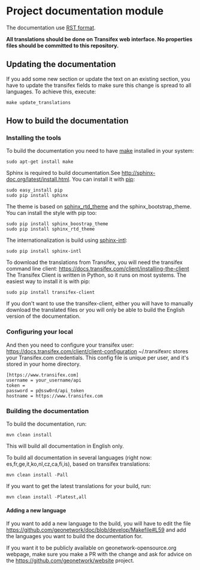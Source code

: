 # Project documentation module

The documentation use [RST format](http://sphinx-doc.org/rest.html).

**All translations should be done on Transifex web interface. No properties files should be committed to this repository.**

## Updating the documentation

If you add some new section or update the text on an existing section, you have to update the transifex fields to make sure this change is spread to all languages. To achieve this, execute:

```
make update_translations
```

## How to build the documentation

### Installing the tools

To build the documentation you need to have [make](https://www.gnu.org/software/make/) installed in your system:
```
sudo apt-get install make
```

Sphinx is required to build documentation.See http://sphinx-doc.org/latest/install.html.
You can install it with [pip](https://pip.pypa.io/en/stable/installing/):
```
sudo easy_install pip
sudo pip install sphinx
```

The theme is based on [sphinx_rtd_theme](https://github.com/snide/sphinx_rtd_theme) and the sphinx_bootstrap_theme.
You can install the style with pip too:
```
sudo pip install sphinx_boostrap_theme
sudo pip install sphinx_rtd_theme
```

The internationalization is build using [sphinx-intl](http://www.sphinx-doc.org/es/stable/intl.html):

```
sudo pip install sphinx-intl
```

To download the translations from Transifex, you will need the transifex command line client:
https://docs.transifex.com/client/installing-the-client
The Transifex Client is written in Python, so it runs on most systems. The easiest way to install it is with pip:

```
sudo pip install transifex-client
```
If you don't want to use the transifex-client, either you will have to manually download the translated files or you will only be able to build the English version of the documentation.

### Configuring your local

And then you need to configure your transifex user:
https://docs.transifex.com/client/client-configuration
~/.transifexrc stores your Transifex.com credentials. This config file is unique per user, and it's stored in your home directory.

```
[https://www.transifex.com]
username = your_username/api
token =
password = p@ssw0rd/api_token
hostname = https://www.transifex.com
```
### Building the documentation

To build the documentation, run:

```
mvn clean install
```

This will build all documentation in English only.

To build all documentation in several languages (right now: es,fr,ge,it,ko,nl,cz,ca,fi,is), based on transifex translations:

```
mvn clean install -Pall
```

If you want to get the latest translations for your build, run:

```
mvn clean install -Platest,all
```

#### Adding a new language

If you want to add a new language to the build, you will have to edit the file https://github.com/geonetwork/doc/blob/develop/Makefile#L59 and add the languages you want to build the documentation for.

If you want it to be publicly available on geonetwork-opensource.org webpage, make sure you make a PR with the change and ask for advice on the https://github.com/geonetwork/website project.
